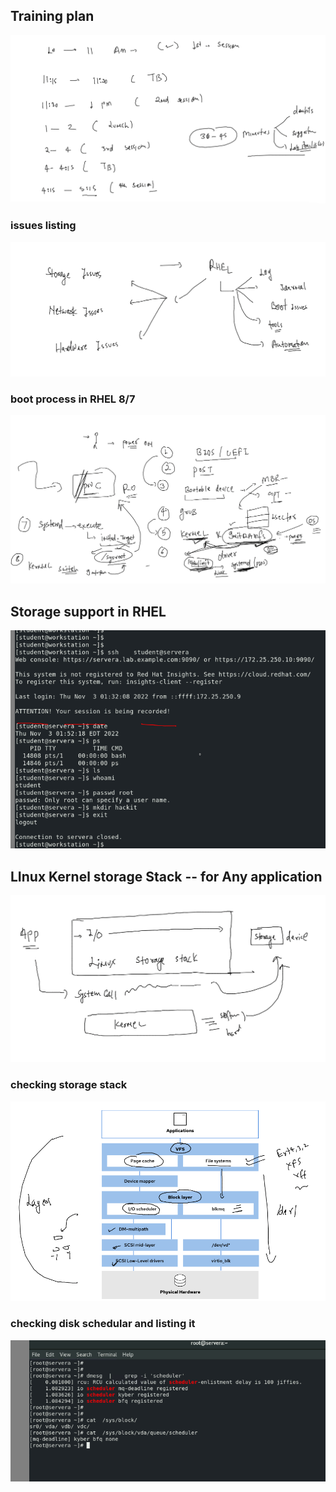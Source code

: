 ## Training plan 

<img src="plan.png">

### issues listing 

<img src="iss.png">

### boot process in RHEL 8/7 

<img src="bootprocess.png">

## Storage support in RHEL 

<img src="st.png">

## LInux Kernel storage Stack -- for Any application 

<img src="appst.png">

### checking storage stack 

<img src="stack.png">

### checking disk schedular and listing it 

<img src="list.png">







